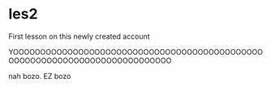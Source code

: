 # les2
First lesson on this newly created account


YOOOOOOOOOOOOOOOOOOOOOOOOOOOOOOOOOOOOOOOOOOOOOOOOOOOOOOOOOOOOOOOOOOOOOOOOOOOO

nah bozo. EZ bozo
